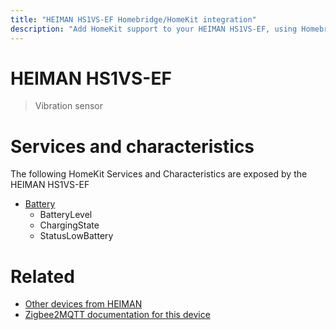 ```yaml
---
title: "HEIMAN HS1VS-EF Homebridge/HomeKit integration"
description: "Add HomeKit support to your HEIMAN HS1VS-EF, using Homebridge, Zigbee2MQTT and homebridge-z2m."
---
```

<!---
This file has been GENERATED using src/docgen/docgen.ts
DO NOT EDIT THIS FILE MANUALLY!
-->
# HEIMAN HS1VS-EF
> Vibration sensor


# Services and characteristics
The following HomeKit Services and Characteristics are exposed by
the HEIMAN HS1VS-EF

* [Battery](../../battery.md)
  * BatteryLevel
  * ChargingState
  * StatusLowBattery


# Related
* [Other devices from HEIMAN](../index.md#heiman)
* [Zigbee2MQTT documentation for this device](https://www.zigbee2mqtt.io/devices/HS1VS-EF.html)